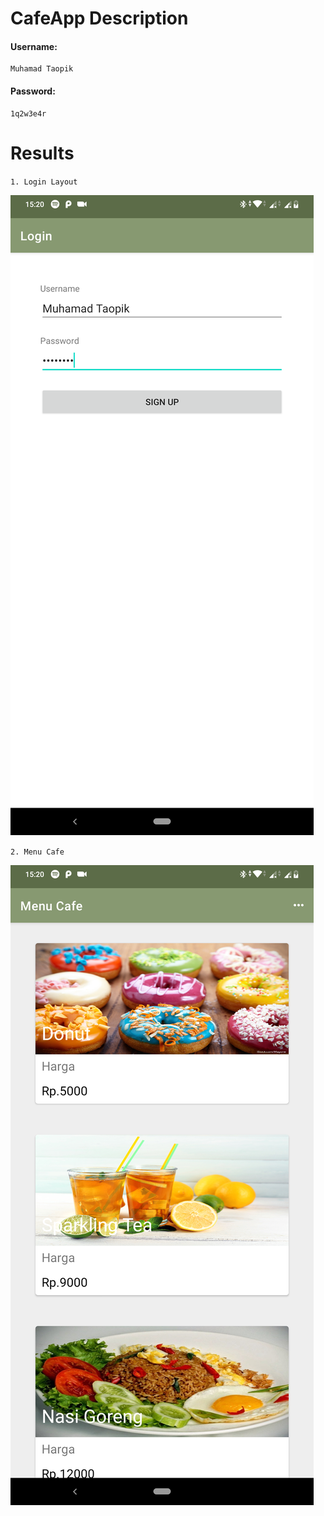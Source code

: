 # CafeApp Description

<h4>Username:</h4>

```
Muhamad Taopik
```

<h4>Password:</h4>

```
1q2w3e4r
```

# Results
`1. Login Layout`

![Login Layout](results/LoginLayout.png)

`2. Menu Cafe`

![Login Layout](results/HomeLayout.png)
